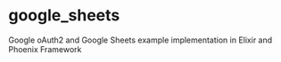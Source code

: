 # google_sheets
Google oAuth2 and Google Sheets example implementation in Elixir and Phoenix Framework
